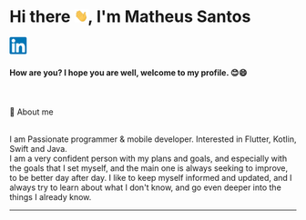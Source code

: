 <h1 align="start">Hi there <img src="https://raw.githubusercontent.com/ABSphreak/ABSphreak/master/gifs/Hi.gif" width="24px">, I'm Matheus Santos</h1>

<a href="https://www.linkedin.com/in/math-santos/" target="_blank">
  <img src="https://raw.githubusercontent.com/weslleyfratini/weslleyfratini/master/assets/linkedin.svg" width="30px"  alt="Matheus Santos | LinkedIn" align="left" />
</a>
<br/>
<br/>
<h4 align="start">How are you? I hope you are well, welcome to my profile. 😊😄</h4>
<br/>
<br/>
💬 
About me
<br/>
<br/>
<p>
I am Passionate programmer & mobile developer. Interested in Flutter, Kotlin, Swift and Java.<br>
I am a very confident person with my plans and goals, and especially with the goals that I set myself, and the main one is always seeking to improve, to be better day after day. I like to keep myself informed and updated, and I always try to learn about what I don't know, and go even deeper into the things I already know.
</p>

 ---

